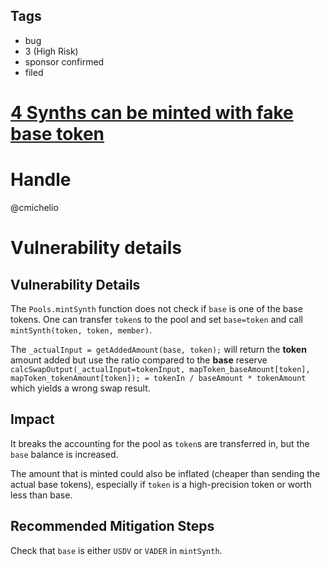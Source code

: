 ## Tags

- bug
- 3 (High Risk)
- sponsor confirmed
- filed

# [4 Synths can be minted with fake base token](https://github.com/code-423n4/2021-04-vader-findings/issues/207) 

# Handle

@cmichelio


# Vulnerability details

## Vulnerability Details

The `Pools.mintSynth` function does not check if `base` is one of the base tokens. One can transfer `token`s to the pool and set `base=token` and call `mintSynth(token, token, member)`.

The `_actualInput = getAddedAmount(base, token);` will return the **token** amount added but use the ratio compared to the **base** reserve `calcSwapOutput(_actualInput=tokenInput, mapToken_baseAmount[token], mapToken_tokenAmount[token]); = tokenIn / baseAmount * tokenAmount` which yields a wrong swap result.

## Impact

It breaks the accounting for the pool as `token`s are transferred in, but the `base` balance is increased.

The amount that is minted could also be inflated (cheaper than sending the actual base tokens), especially if `token` is a high-precision token or worth less than base.

## Recommended Mitigation Steps

Check that `base` is either `USDV` or `VADER` in `mintSynth`.


